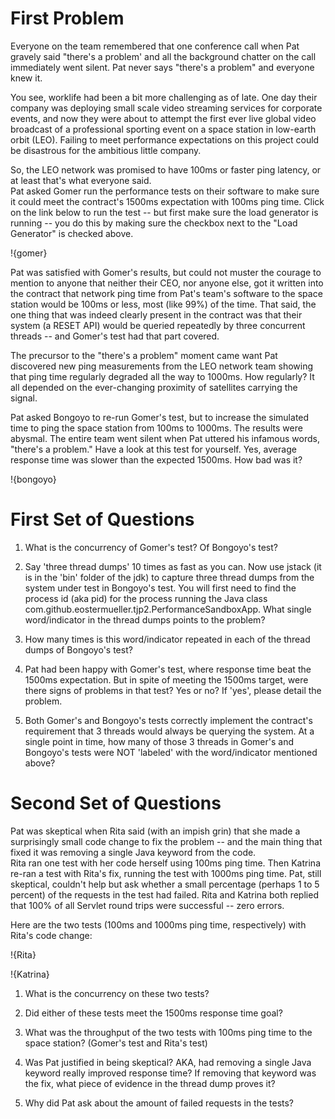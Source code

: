 [meta]: # (sortOrder=1)
[meta]: # (displayName=Low Earth Orbit)

# First Problem

Everyone on the team remembered that one conference call when Pat gravely said "there's a problem' and all the background chatter on the call immediately went silent.  Pat never says "there's a problem" and everyone knew it.  

You see, worklife had been a bit more challenging as of late.  One day their company was deploying small scale video streaming services for corporate events, and now they were about to attempt the first ever live global video broadcast of a professional sporting event on a space station in low-earth orbit (LEO).  Failing to meet performance expectations on this project could be disastrous for the ambitious little company.

So, the LEO network was promised to have 100ms or faster ping latency, or at least that's what everyone said.  
Pat asked Gomer run the performance tests on their software to make sure it could meet the contract's 1500ms expectation with 100ms ping time.  Click on the link below to run the test -- but first make sure the load generator is running -- you do this by making sure the checkbox next to the "Load Generator" is checked above.

!{gomer}

Pat was satisfied with Gomer's results, but could not muster the courage to mention to anyone that neither their CEO, nor anyone else, got it written into the contract that network ping time from Pat's team's software to the space station would be 100ms or less, most (like 99%) of the time.  That said, the one thing that was indeed clearly present in the contract was that their system (a RESET API) would be queried repeatedly by three concurrent threads -- and Gomer's test had that part covered.

The precursor to the "there's a problem" moment came want Pat discovered new ping measurements from the LEO network team showing that ping time regularly degraded all the way to 1000ms.  How regularly?  It all depended on the ever-changing proximity of satellites carrying the signal.  

Pat asked Bongoyo to re-run Gomer's test, but to increase the simulated time to ping the space station from 100ms to 1000ms. The results were abysmal.  The entire team went silent when Pat uttered his infamous words, "there's a problem."  Have a look at this test for yourself.  Yes, average response time was slower than the expected 1500ms.  How bad was it?

!{bongoyo}

# First Set of Questions

1. What is the concurrency of Gomer's test?  Of Bongoyo's test?

1. Say 'three thread dumps' 10 times as fast as you can.  Now use jstack (it is in the 'bin' folder of the jdk) to capture three thread dumps from the system under test in Bongoyo's test.  You will first need to find the process id (aka pid) for the process running the Java class com.github.eostermueller.tjp2.PerformanceSandboxApp.  What single word/indicator in the thread dumps points to the problem?

1. How many times is this word/indicator repeated in each of the thread dumps of Bongoyo's test?  

1. Pat had been happy with Gomer's test, where response time beat the 1500ms expectation.  But in spite of meeting the 1500ms target, were there signs of problems in that test?  Yes or no?  If 'yes', please detail the problem.

1. Both Gomer's and Bongoyo's tests correctly implement the contract's requirement that 3 threads would always be querying the system.  At a single point in time, how many of those 3 threads in Gomer's and Bongoyo's tests were NOT 'labeled' with the word/indicator mentioned above?

# Second Set of Questions

Pat was skeptical when Rita said (with an impish grin) that she made a surprisingly small code change to fix the problem -- and the main thing that fixed it was removing a single Java keyword from the code.   
Rita ran one test with her code herself using 100ms ping time.  Then Katrina re-ran a test with Rita's fix, running the test with 1000ms ping time.
Pat, still skeptical, couldn't help but ask whether a small percentage (perhaps 1 to 5 percent) of the requests in the test had failed.  Rita and Katrina both replied that 100% of all Servlet round trips were successful -- zero errors.

Here are the two tests (100ms and 1000ms ping time, respectively) with Rita's code change:

!{Rita}

!{Katrina}

1. What is the concurrency on these two tests?

1. Did either of these tests meet the 1500ms response time goal?  

1. What was the throughput of the two tests with 100ms ping time to the space station?  (Gomer's test and Rita's test)

1. Was Pat justified in being skeptical?  AKA, had removing a single Java keyword really improved response time?  If removing that keyword was the fix, what piece of evidence in the thread dump proves it?

1. Why did Pat ask about the amount of failed requests in the tests?
